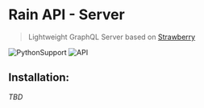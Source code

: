 # Rain API - Server

> Lightweight GraphQL Server based on [Strawberry](https://strawberry.rocks)

![PythonSupport](https://img.shields.io/static/v1?label=Python&message=3.10&color=blue&style=flat&logo=python)
![API](https://img.shields.io/static/v1?label=API+Type&message=GraphQL&logo=graphql&color=E10098)

## Installation:

*TBD*
